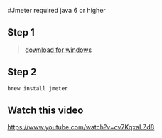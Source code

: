 #Jmeter
required java 6 or higher
## Step 1
> [download for windows](http://sourceforge.net/projects/jmeterforwindows/files/JMeter%202.12_2.3%20for%20Windows.exe/download)
## Step 2
```
brew install jmeter
```
## Watch this video
https://www.youtube.com/watch?v=cv7KqxaLZd8

